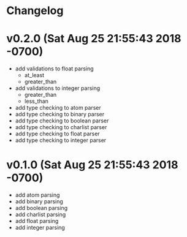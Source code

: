 # Changelog

# v0.2.0 (Sat Aug 25 21:55:43 2018 -0700)

- add validations to float parsing
  - at_least
  - greater_than
- add validations to integer parsing
  - greater_than
  - less_than
- add type checking to atom parser
- add type checking to binary parser
- add type checking to boolean parser
- add type checking to charlist parser
- add type checking to float parser
- add type checking to integer parser

# v0.1.0 (Sat Aug 25 21:55:43 2018 -0700)

- add atom parsing
- add binary parsing
- add boolean parsing
- add charlist parsing
- add float parsing
- add integer parsing
